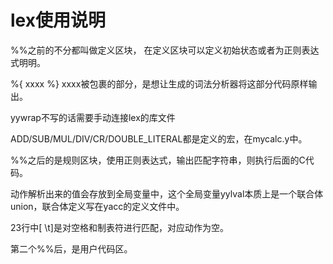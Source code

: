 # lex使用说明

%%之前的不分都叫做定义区块，
在定义区块可以定义初始状态或者为正则表达式明明。

%{ xxxx  %}
xxxx被包裹的部分，是想让生成的词法分析器将这部分代码原样输出。

yywrap不写的话需要手动连接lex的库文件

ADD/SUB/MUL/DIV/CR/DOUBLE_LITERAL都是定义的宏，在mycalc.y中。

%%之后的是规则区块，使用正则表达式，输出匹配字符串，则执行后面的C代码。

动作解析出来的值会存放到全局变量中，这个全局变量yylval本质上是一个联合体union，联合体定义写在yacc的定义文件中。

23行中[ \t]是对空格和制表符进行匹配，对应动作为空。

第二个%%后，是用户代码区。
